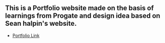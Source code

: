 ## This is a Portfolio website made on the basis of learnings from Progate and design idea based on Sean halpin's website.
* [Portfolio Link](https://roy292.github.io/Portfolio/)
